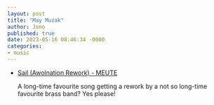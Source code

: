 ```yaml
---
layout: post
title: "May Muzak"
author: Jono
published: true
date: 2023-05-16 08:46:34 -0000
categories: 
- music
---
```


* [Sail (Awolnation Rework) - MEUTE](https://www.youtube.com/watch?v=m4C58lmv1J4)

	 A long-time favourite song getting a rework by a not so long-time favourite brass band? Yes please!